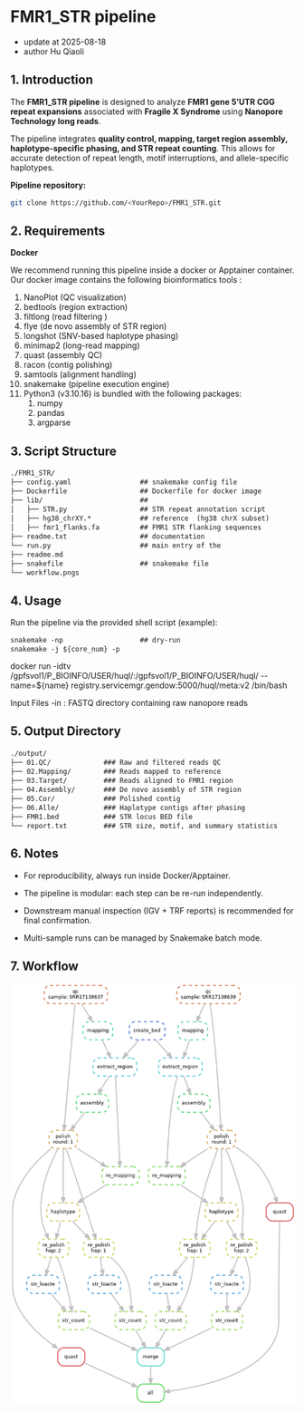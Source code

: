 # FMR1_STR pipeline

- update at     2025-08-18 
- author        Hu Qiaoli  

## 1. Introduction
The **FMR1_STR pipeline** is designed to analyze **FMR1 gene 5’UTR CGG repeat expansions** associated with **Fragile X Syndrome** using **Nanopore Technology long reads**.  

The pipeline integrates **quality control, mapping, target region assembly, haplotype-specific phasing, and STR repeat counting**.  This allows for accurate detection of repeat length, motif interruptions, and allele-specific haplotypes.  

**Pipeline repository:**
```bash
git clone https://github.com/<YourRepo>/FMR1_STR.git
```

## 2. Requirements
**Docker**

We recommend running this pipeline inside a docker or Apptainer container.
Our docker image contains the following bioinformatics tools :

1. NanoPlot (QC visualization)
2. bedtools (region extraction)
3. filtlong (read filtering )
4. flye (de novo assembly of STR region)
5. longshot (SNV-based haplotype phasing)
6. minimap2 (long-read mapping)
7. quast (assembly QC)
8. racon (contig polishing)
9. samtools (alignment handling)
10. snakemake (pipeline execution engine)
11. Python3 (v3.10.16) is bundled with the following packages:
    1. numpy
    2. pandas
    3. argparse

## 3. Script Structure
```
./FMR1_STR/
├── config.yaml                 ## snakemake config file
├── Dockerfile                  ## Dockerfile for docker image
├── lib/                        ## 
│   ├── STR.py                  ## STR repeat annotation script
│   ├── hg38_chrXY.*            ## reference  (hg38 chrX subset)
│   ├── fmr1_flanks.fa          ## FMR1 STR flanking sequences
├── readme.txt                  ## documentation
└── run.py                      ## main entry of the 
├── readme.md
├── snakefile                   ## snakemake file
└── workflow.pngs
```

## 4. Usage
Run the pipeline via the provided shell script (example):
```
snakemake -np                   ## dry-run 
snakemake -j ${core_num} -p 
```
docker run -idtv /gpfsvol1/P_BIOINFO/USER/huql/:/gpfsvol1/P_BIOINFO/USER/huql/ --name=${name} registry.servicemgr.gendow:5000/huql/meta:v2 /bin/bash


Input Files
-in : FASTQ directory containing raw nanopore reads


## 5. Output Directory
```
./output/
├── 01.QC/             ### Raw and filtered reads QC
├── 02.Mapping/        ### Reads mapped to reference
├── 03.Target/         ### Reads aligned to FMR1 region
├── 04.Assembly/       ### De novo assembly of STR region
├── 05.Cor/            ### Polished contig
├── 06.Alle/           ### Haplotype contigs after phasing
├── FMR1.bed           ### STR locus BED file
└── report.txt         ### STR size, motif, and summary statistics
```

## 6. Notes
- For reproducibility, always run inside Docker/Apptainer.

- The pipeline is modular: each step can be re-run independently.

- Downstream manual inspection (IGV + TRF reports) is recommended for final confirmation.

- Multi-sample runs can be managed by Snakemake batch mode.

## 7. Workflow
![alt text](workflow.png)